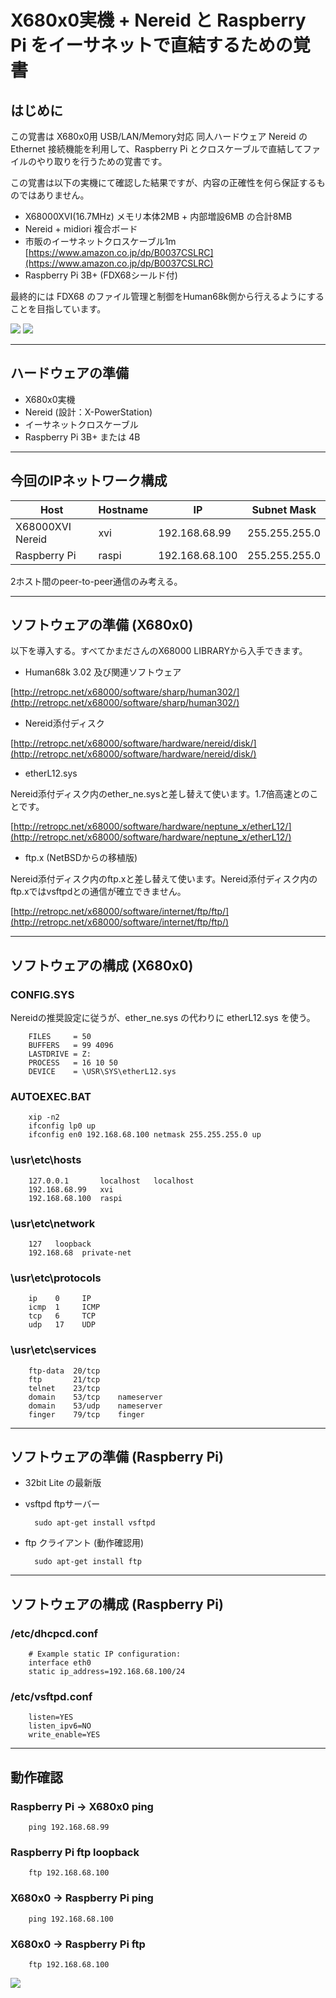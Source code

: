 # X680x0実機 + Nereid と Raspberry Pi をイーサネットで直結するための覚書

## はじめに

この覚書は X680x0用 USB/LAN/Memory対応 同人ハードウェア Nereid の Ethernet 接続機能を利用して、Raspberry Pi とクロスケーブルで直結してファイルのやり取りを行うための覚書です。

この覚書は以下の実機にて確認した結果ですが、内容の正確性を何ら保証するものではありません。

* X68000XVI(16.7MHz) メモリ本体2MB + 内部増設6MB の合計8MB
* Nereid + midiori 複合ボード
* 市販のイーサネットクロスケーブル1m [https://www.amazon.co.jp/dp/B0037CSLRC](https://www.amazon.co.jp/dp/B0037CSLRC)
* Raspberry Pi 3B+ (FDX68シールド付)

最終的には FDX68 のファイル管理と制御をHuman68k側から行えるようにすることを目指しています。

<img src='images/net1.jpeg'/>

<img src='images/net3.jpeg'/>

---

## ハードウェアの準備

* X680x0実機
* Nereid (設計：X-PowerStation)
* イーサネットクロスケーブル
* Raspberry Pi 3B+ または 4B

---

## 今回のIPネットワーク構成

|Host|Hostname|IP|Subnet Mask|
-|-|-|-
|X68000XVI Nereid|xvi|192.168.68.99|255.255.255.0|
|Raspberry Pi|raspi|192.168.68.100|255.255.255.0|

2ホスト間のpeer-to-peer通信のみ考える。

---

## ソフトウェアの準備 (X680x0)

以下を導入する。すべてかまださんのX68000 LIBRARYから入手できます。

* Human68k 3.02 及び関連ソフトウェア

[http://retropc.net/x68000/software/sharp/human302/](http://retropc.net/x68000/software/sharp/human302/)

* Nereid添付ディスク

[http://retropc.net/x68000/software/hardware/nereid/disk/](http://retropc.net/x68000/software/hardware/nereid/disk/)

* etherL12.sys

Nereid添付ディスク内のether_ne.sysと差し替えて使います。1.7倍高速とのことです。

[http://retropc.net/x68000/software/hardware/neptune_x/etherL12/](http://retropc.net/x68000/software/hardware/neptune_x/etherL12/)

* ftp.x (NetBSDからの移植版)

Nereid添付ディスク内のftp.xと差し替えて使います。Nereid添付ディスク内のftp.xではvsftpdとの通信が確立できません。

[http://retropc.net/x68000/software/internet/ftp/ftp/](http://retropc.net/x68000/software/internet/ftp/ftp/)

---

## ソフトウェアの構成 (X680x0)

### CONFIG.SYS

Nereidの推奨設定に従うが、ether_ne.sys の代わりに etherL12.sys を使う。

        FILES     = 50
        BUFFERS   = 99 4096
        LASTDRIVE = Z:
        PROCESS   = 16 10 50
        DEVICE    = \USR\SYS\etherL12.sys

### AUTOEXEC.BAT
        xip -n2
        ifconfig lp0 up
        ifconfig en0 192.168.68.100 netmask 255.255.255.0 up
        
### \usr\etc\hosts
        127.0.0.1       localhost   localhost
        192.168.68.99   xvi
        192.168.68.100  raspi

### \usr\etc\network
        127   loopback
        192.168.68  private-net

### \usr\etc\protocols
        ip    0     IP
        icmp  1     ICMP
        tcp   6     TCP
        udp   17    UDP

### \usr\etc\services
        ftp-data  20/tcp
        ftp       21/tcp
        telnet    23/tcp
        domain    53/tcp    nameserver
        domain    53/udp    nameserver
        finger    79/tcp    finger

---

## ソフトウェアの準備 (Raspberry Pi)

* 32bit Lite の最新版

* vsftpd ftpサーバー

        sudo apt-get install vsftpd

* ftp クライアント (動作確認用)

        sudo apt-get install ftp

---

## ソフトウェアの構成 (Raspberry Pi)

### /etc/dhcpcd.conf

        # Example static IP configuration:
        interface eth0
        static ip_address=192.168.68.100/24

### /etc/vsftpd.conf

        listen=YES
        listen_ipv6=NO
        write_enable=YES

---

## 動作確認

### Raspberry Pi -> X680x0 ping

        ping 192.168.68.99

### Raspberry Pi ftp loopback

        ftp 192.168.68.100

### X680x0 -> Raspberry Pi ping

        ping 192.168.68.100

### X680x0 -> Raspberry Pi ftp

        ftp 192.168.68.100

<img src='images/net2.jpeg' />